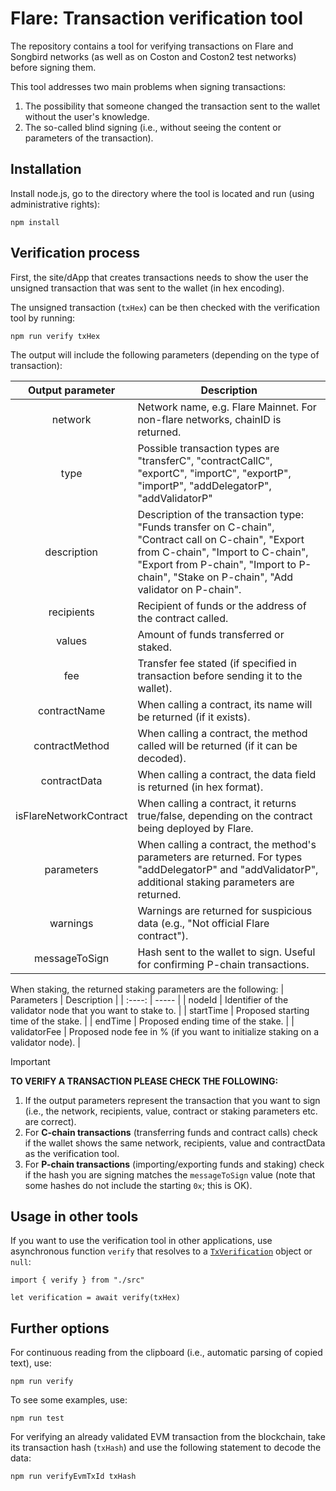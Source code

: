 # Flare: Transaction verification tool

The repository contains a tool for verifying transactions on Flare and Songbird networks (as well as on Coston and Coston2 test networks) before signing them.

This tool addresses two main problems when signing transactions:
1. The possibility that someone changed the transaction sent to the wallet without the user's knowledge.
2. The so-called blind signing (i.e., without seeing the content or parameters of the transaction).

## Installation

Install node.js, go to the directory where the tool is located and run (using administrative rights):
```
npm install
```

## Verification process

First, the site/dApp that creates transactions needs to show the user the unsigned transaction that was sent to the wallet (in hex encoding).

The unsigned transaction (`txHex`) can be then checked with the verification tool by running:
```
npm run verify txHex
```
The output will include the following parameters (depending on the type of transaction):

| Output parameter | Description |
| :----: | ----- | 
| network 					      | Network name, e.g. Flare Mainnet. For non-flare networks, chainID is returned. |
| type 						        | Possible transaction types are "transferC", "contractCallC", "exportC", "importC", "exportP", "importP", "addDelegatorP", "addValidatorP" |
| description 				    | Description of the transaction type: "Funds transfer on C-chain", "Contract call on C-chain", "Export from C-chain", "Import to C-chain", "Export from P-chain", "Import to P-chain", "Stake on P-chain", "Add validator on P-chain". |                 
| recipients  				    | Recipient of funds or the address of the contract called. |
| values      				    | Amount of funds transferred or staked. |
| fee         				    | Transfer fee stated (if specified in transaction before sending it to the wallet).  |              
| contractName      		  | When calling a contract, its name will be returned (if it exists).  |               	
| contractMethod   			  | When calling a contract, the method called will be returned (if it can be decoded). |                  
| contractData      		  | When calling a contract, the data field is returned (in hex format). |
| isFlareNetworkContract 	| When calling a contract, it returns true/false, depending on the contract being deployed by Flare. |
| parameters				      | When calling a contract, the method's parameters are returned. For types "addDelegatorP" and "addValidatorP", additional staking parameters are returned. |
| warnings					      | Warnings are returned for suspicious data (e.g., "Not official Flare contract"). |
| messageToSign	  			  | Hash sent to the wallet to sign. Useful for confirming P-chain transactions. |

When staking, the returned staking parameters are the following:
| Parameters | Description |
| :----: | ----- | 
| nodeId | Identifier of the validator node that you want to stake to. |
| startTime | Proposed starting time of the stake. |
| endTime | Proposed ending time of the stake. |
| validatorFee | Proposed node fee in % (if you want to initialize staking on a validator node). |

> [!IMPORTANT]
> **TO VERIFY A TRANSACTION PLEASE CHECK THE FOLLOWING:**
> 1. If the output parameters represent the transaction that you want to sign (i.e., the network, recipients, value, contract or staking parameters etc. are correct).
> 2. For **C-chain transactions** (transferring funds and contract calls) check if the wallet shows the same network, recipients, value and contractData as the verification tool.
> 3. For **P-chain transactions** (importing/exporting funds and staking) check if the hash you are signing matches the `messageToSign` value (note that some hashes do not include the starting `0x`; this is OK).

## Usage in other tools

If you want to use the verification tool in other applications, use asynchronous function `verify` that resolves to a [`TxVerification`](src/interface.ts) object or `null`:
```
import { verify } from "./src"

let verification = await verify(txHex)
```

## Further options

For continuous reading from the clipboard (i.e., automatic parsing of copied text), use:
```
npm run verify
```

To see some examples, use:
```
npm run test
```

For verifying an already validated EVM transaction from the blockchain, take its transaction hash (`txHash`) and use the following statement to decode the data:
```
npm run verifyEvmTxId txHash
```
